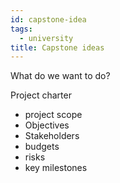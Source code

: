 ```yaml
---
id: capstone-idea
tags:
  - university
title: Capstone ideas
---
```


What do we want to do?

Project charter

- project scope
- Objectives
- Stakeholders
- budgets
- risks
- key milestones
